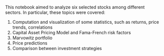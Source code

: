 This notebook aimed to analyze six selected stocks among different sectors. In particular, these topics were covered:

1. Computation and visualization of some statistics, such as returns, price trends, correlations
2. Capital Asset Pricing Model and Fama-French risk factors
3. Marvowitz portfolio
4. Price predictions
5. Comparison between investment strategies
